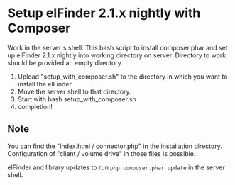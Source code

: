 Setup elFinder 2.1.x nightly with Composer
====

Work in the server's shell. This bash script to install composer.phar and set up elFinder 2.1.x nightly into working directory on server. Directory to work should be provided an empty directory.

1. Upload "setup_with_composer.sh" to the directory in which you want to install the elFinder.
2. Move the server shell to that directory.
3. Start with bash setup_with_composer.sh
4. completion!

## Note

You can find the "index.html / connector.php" in the installation directory. Configuration of "client / volume drive" in those files is possible.

elFinder and library updates to run `php composer.phar update` in the server shell.
